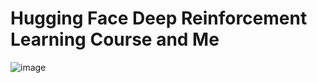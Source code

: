 # Hugging Face Deep Reinforcement Learning Course and Me

![image](https://github.com/companyakis/deep-rl/assets/77589867/87c0978c-03f3-4ce1-96c0-b508fd96aa66)
